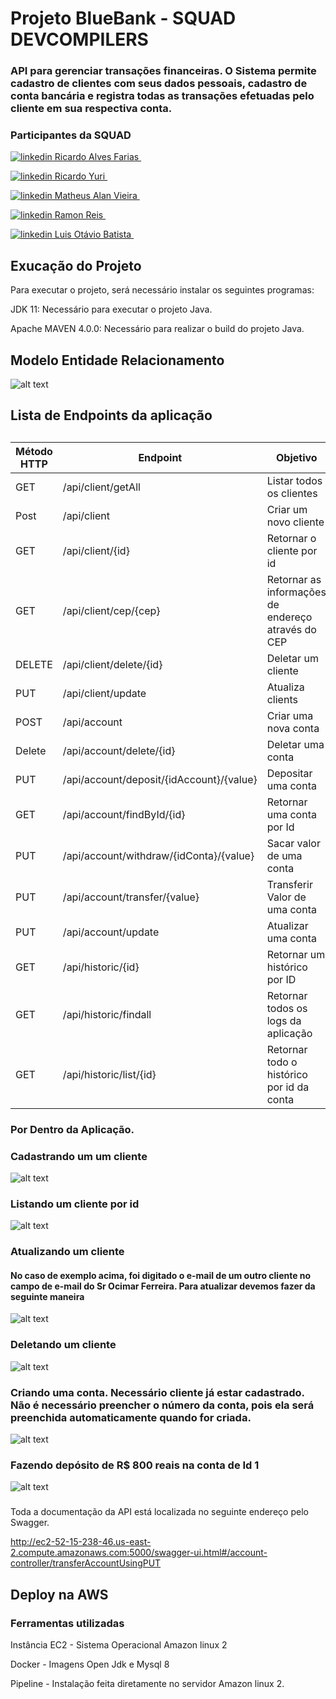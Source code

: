 # Projeto BlueBank - SQUAD DEVCOMPILERS

### API para gerenciar transações financeiras. O Sistema permite cadastro de clientes com seus dados pessoais, cadastro de conta bancária e registra todas as transações efetuadas pelo cliente em sua respectiva conta.


### Participantes da SQUAD

<p>
  <a href="https://www.linkedin.com/in/ricardo14231/" rel="nofollow noreferrer">
    <img src="https://i.stack.imgur.com/gVE0j.png" alt="linkedin"> Ricardo Alves Farias
  </a> &nbsp; 
	</p>
  <p> <a href="https://www.linkedin.com/in/ricardoyuri/" rel="nofollow noreferrer">
    <img src="https://i.stack.imgur.com/gVE0j.png" alt="linkedin"> Ricardo Yuri
  </a> &nbsp; </p>
  
<p> <a href="https://www.linkedin.com/in/matheus-alan/" rel="nofollow noreferrer">
    <img src="https://i.stack.imgur.com/gVE0j.png" alt="linkedin"> Matheus Alan Vieira
  </a> &nbsp; </p>
  
  <p> <a href="https://www.linkedin.com/in/ramon-reis-57aa0177/" rel="nofollow noreferrer">
    <img src="https://i.stack.imgur.com/gVE0j.png" alt="linkedin"> Ramon Reis
  </a> &nbsp; </p>
  
  <p> <a href="https://www.linkedin.com/in/luisotaviobatistadev/" rel="nofollow noreferrer">
    <img src="https://i.stack.imgur.com/gVE0j.png" alt="linkedin"> Luis Otávio Batista
  </a> &nbsp; </p>
		


## Exucação do Projeto
Para executar o projeto, será necessário instalar os seguintes programas:

<p> JDK 11: Necessário para executar o projeto Java. </p>
<p> Apache MAVEN 4.0.0: Necessário para realizar o build do projeto Java. </p>


## Modelo Entidade Relacionamento

![alt text](https://github.com/ricardo-yuri/BlueBank/blob/main/database/diagrama_entidade_relacionamento.png)



## Lista de Endpoints da aplicação 

<table class="demo">
	<caption></caption>
	<thead>
	<tr>
		<th>Método HTTP
</th>
		<th>Endpoint</th>
		<th>Objetivo</th>
	</tr>
	</thead>
	<tbody>
	<tr>
		<td>GET</td>
		<td>/api/client/getAll</td>
		<td>Listar todos os clientes</td>
	</tr>
	<tr>
		<td>Post</td>
		<td>/api/client</td>
		<td>Criar um novo cliente</td>
	</tr>
	<tr>
		<td>GET</td>
		<td>/api/client/{id}</td>
		<td>Retornar o cliente por id</td>
	</tr>
	<tr>
		<td>GET</td>
		<td>/api/client/cep/{cep}</td>
		<td>Retornar as informações de endereço através do CEP</td>
	</tr>
	<tr>
		<td>DELETE</td>
		<td>/api/client/delete/{id}</td>
		<td>Deletar um cliente</td>
	</tr>
	<tr>
		<td>PUT</td>
		<td>/api/client/update</td>
		<td>Atualiza clients</td>
	</tr>
	<tr>
		<td>POST</td>
		<td>/api/account</td>
		<td>Criar uma nova conta</td>
	</tr>
	<tr>
		<td>Delete</td>
		<td>/api/account/delete/{id}</td>
		<td>Deletar uma conta </td>
	</tr>
	<tr>
		<td>PUT</td>
		<td>/api/account/deposit/{idAccount}/{value}</td>
		<td>Depositar uma conta</td>
	</tr>
	<tr>
		<td>GET</td>
		<td>/api/account/findById/{id}</td>
		<td>Retornar uma conta por Id</td>
	</tr>
	<tr>
		<td>PUT</td>
		<td>/api/account/withdraw/{idConta}/{value}</td>
		<td>Sacar valor de uma conta
	</td>
	</tr>
	<tr>
		<td>PUT</td>
		<td>/api/account/transfer/{value}</td>
		<td>Transferir Valor de uma conta</td>
	</tr>
	<tr>
		<td>PUT</td>
		<td>/api/account/update</td>
		<td>Atualizar uma conta</td>
	</tr>
	<tr>
		<td>GET</td>
		<td>/api/historic/{id}</td>
		<td>Retornar um histórico por ID</td>
	</tr>
	<tr>
		<td>GET</td>
		<td>/api/historic/findall</td>
		<td>Retornar todos os logs da aplicação</td>
	</tr>
	<tr>
		<td>GET</td>
		<td>/api/historic/list/{id}</td>
		<td>Retornar todo o histórico por id da conta</td>
	</tr>
	
	
</table>


### Por Dentro da Aplicação.

### Cadastrando um um cliente

![alt text](https://github.com/ricardo-yuri/BlueBank/blob/main/imgs/cadastrarcCliente.png)

### Listando um cliente por id

![alt text](https://github.com/ricardo-yuri/BlueBank/blob/main/imgs/Listando-Cliente-Por-ID.png)

### Atualizando um cliente

#### No caso de exemplo acima, foi digitado o e-mail de um outro cliente no campo de e-mail do Sr Ocimar Ferreira. Para atualizar devemos fazer da seguinte maneira

![alt text](https://github.com/ricardo-yuri/BlueBank/blob/main/imgs/Atualizando%20Cliente.png)

### Deletando um cliente


![alt text](https://github.com/ricardo-yuri/BlueBank/blob/main/imgs/DeletandoCliente.png)


### Criando uma conta. Necessário cliente já estar cadastrado. Não é necessário preencher o número da conta, pois ela será preenchida automaticamente quando for criada.

![alt text](https://github.com/ricardo-yuri/BlueBank/blob/main/imgs/criandoContaClienteOcimar.png)

### Fazendo depósito de R$ 800 reais na conta de Id 1

![alt text](https://github.com/ricardo-yuri/BlueBank/blob/main/imgs/deposito.png)

### 

Toda a documentação da API está localizada no seguinte endereço pelo Swagger.

http://ec2-52-15-238-46.us-east-2.compute.amazonaws.com:5000/swagger-ui.html#/account-controller/transferAccountUsingPUT



## Deploy na AWS

### Ferramentas utilizadas

<p> Instância EC2 - Sistema Operacional Amazon linux 2 </p>

<p> Docker - Imagens Open Jdk e Mysql 8 <p/>

<p> Pipeline - Instalação feita diretamente no servidor Amazon linux 2. <p/>


	

	


